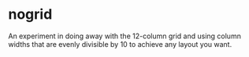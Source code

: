 # nogrid
An experiment in doing away with the 12-column grid and using column widths that are evenly divisible by 10 to achieve any layout you want.
